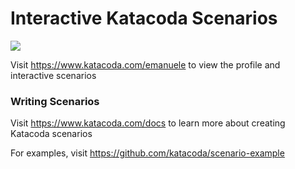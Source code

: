 # Interactive Katacoda Scenarios

[![](http://shields.katacoda.com/katacoda/emanuele/count.svg)](https://www.katacoda.com/emanuele "Get your profile on Katacoda.com")

Visit https://www.katacoda.com/emanuele to view the profile and interactive scenarios

### Writing Scenarios
Visit https://www.katacoda.com/docs to learn more about creating Katacoda scenarios

For examples, visit https://github.com/katacoda/scenario-example
